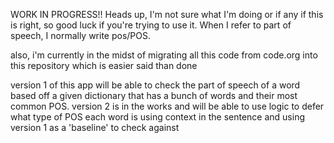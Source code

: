 WORK IN PROGRESS!!
Heads up, I'm not sure what I'm doing or if any if this is right, so good luck if you're trying to use it.
When I refer to part of speech, I normally write pos/POS.

also, i'm currently in the midst of migrating all this code from code.org into this repository which is easier said than done

version 1 of this app will be able to check the part of speech of a word based off a given dictionary that has a bunch of words and their most common POS.
version 2 is in the works and will be able to use logic to defer what type of POS each word is using context in the sentence and using version 1 as a 'baseline' to check against

